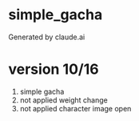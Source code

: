 # simple_gacha

Generated by claude.ai

# version 10/16
1. simple gacha
2. not applied weight change
3. not applied character image open

